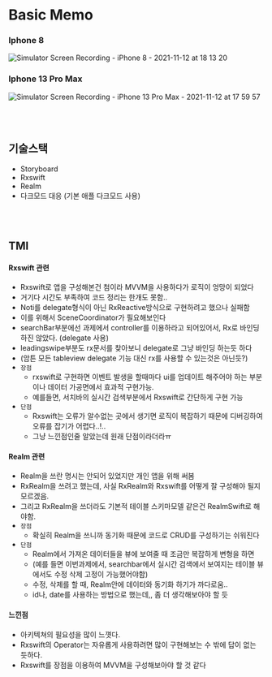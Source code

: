 # Basic Memo 

### Iphone 8 
![Simulator Screen Recording - iPhone 8 - 2021-11-12 at 18 13 20](https://user-images.githubusercontent.com/42762236/141441831-509ade24-265b-4a45-9ea8-22f715410ba6.gif)

### Iphone 13 Pro Max
![Simulator Screen Recording - iPhone 13 Pro Max - 2021-11-12 at 17 59 57](https://user-images.githubusercontent.com/42762236/141440014-c27fd265-6594-41ff-a9db-11f68947a7c6.gif)

</br>
</br>

## 기술스택
- Storyboard
- Rxswift
- Realm
- 다크모드 대응 (기본 애플 다크모드  사용)

</br>
</br>

## TMI
#### Rxswift 관련
- Rxswift로 앱을 구성해본건 첨이라 MVVM을 사용하다가 로직이 엉망이 되었다 
- 거기다 시간도 부족하여 코드 정리는 한개도 못함..
- Noti를 delegate형식이 아닌 RxReactive방식으로 구현하려고 했으나 실패함
- 이를 위해서 SceneCoordinator가 필요해보인다
- searchBar부분에선 과제에서 controller를 이용하라고 되어있어서, Rx로 바인딩하진 않았다. (delegate 사용)
- leadingswipe부분도 rx문서를 찾아보니 delegate로 그냥 바인딩 하는듯 하다 
- (암튼 모든 tableview delegate 기능 대신 rx를 사용할 수 있는것은 아닌듯?)
- `장점`
  - rxswift로 구현하면 이벤트 발생을 할때마다 ui를 업데이트 해주어야 하는 부분이나 데이터 가공면에서 효과적 구현가능.
  - 예를들면, 서치바의 실시간 검색부분에서 Rxswift로 간단하게 구현 가능
- `단점`
  - Rxswift는 오류가 알수없는 곳에서 생기면 로직이 복잡하기 때문에 디버깅하여 오류를 잡기가 어렵다..!.. 
  - 그냥 느낀점인줄 알았는데 원래 단점이라더라ㅠ 

#### Realm 관련
- Realm을 쓰란 명시는 안되어 있었지만 개인 앱을 위해 써봄
- RxRealm을 쓰려고 했는데, 사실 RxRealm와 Rxswift를 어떻게 잘 구성해야 될지 모르겠음.
- 그리고 RxRealm을 쓰더라도 기본적 테이블 스키마모델 같은건 RealmSwift로 해야함.
- `장점`
  - 확실히 Realm을 쓰니까 동기화 때문에 코드로 CRUD를 구성하기는 쉬워진다
- `단점`
  - Realm에서 가져온 데이터들을 뷰에 보여줄 때 조금만 복잡하게 변형을 하면 
  - (예를 들면 이번과제에서, searchbar에서 실시간 검색에서 보여지는 테이블 뷰에서도 수정 삭제 고정이 가능했어야함)
  - 수정, 삭제를 할 때, Realm안에 데이터와 동기화 하기가 까다로움.. 
  - id나, date를 사용하는 방법으로 했는데,, 좀 더 생각해보아야 할 듯 


#### 느낀점
- 아키텍쳐의 필요성을 많이 느꼇다.
- Rxswift의 Operator는 자유롭게 사용하려면 많이 구현해보는 수 밖에 답이 없는 듯하다.
- Rxswift를 장점을 이용하여 MVVM을 구성해보아야 할 것 같다

